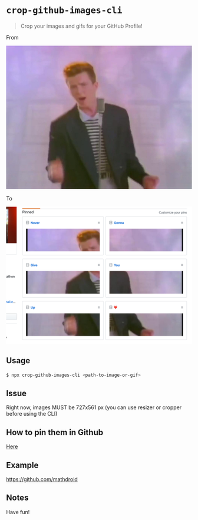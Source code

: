 # `crop-github-images-cli`

> Crop your images and gifs for your GitHub Profile!

From

![](gist.jpg)

To

![](result.png)

## Usage

```sh
$ npx crop-github-images-cli <path-to-image-or-gif>
```

## Issue

Right now, images MUST be 727x561 px (you can use resizer or cropper before using the CLI)

## How to pin them in Github

[Here](https://gist.github.com/gr2m/1a8af488e0c61bb627c24eecfd6148fd)

## Example

https://github.com/mathdroid

## Notes

Have fun!
